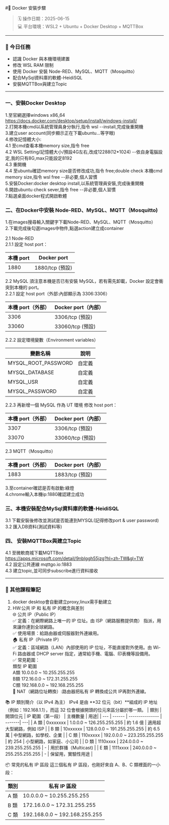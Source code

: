 #🐳 Docker 安裝步驟
 
> 🗓️ 操作日期：2025-06-15  
> 💻 平台環境：WSL2 + Ubuntu + Docker Desktop + MQTTBox

---

### 🎯 今日任務
- 認識 Docker 與本機環境建置
- 修改 WSL RAM 限制
- 使用 Docker 安裝 Node-RED、MySQL、MQTT（Mosquitto）
- 配合MySql資料庫的軟體-HeidiSQL
- 安裝MQTTBox與建立Topic

---
### 一、安裝Docker Desktop  
1.至官網選擇windows x86_64 https://docs.docker.com/desktop/setup/install/windows-install/  
2.打開本機cmd以系統管理員身分執行,指令 wsl --install,完成後重開機  
3.建立user account(同步顯示正在下載ubuntu...等字眼)  
4.修改記憶體大小:  
 4.1 至cmd查看本機memory size,指令 free  
 4.2 WSL Setting/記憶體大小/預設4G左右,改成12288(12*1024) --依自身電腦設定,我的只有8G,max只能設定8192  
 4.3 重開機  
 4.4 至ubuntu確認memory size是否修改成功,指令 free;double check 本機cmd memory size,指令 wsl  free --非必要,個人習慣  
5.安裝Docker:docker desktop install,以系統管理員安裝,完成後重開機  
6.開啟ubuntu check sever,指令 free --非必要,個人習慣  
7.點選桌面docker程式開啟軟體  

### 二、在Docker中安裝 Node-RED、MySQL、MQTT（Mosquitto)  
1.在images搜尋輸入關鍵字下載Node-RED、MySQL、MQTT（Mosquitto）  
2.下載完成後勾選images中物件,點選action建立成container   

 2.1 Node-RED  
 2.1.1 設定 host port：  

| 本機 port | Docker port     |
|-----------|-----------------|
| 1880      | 1880/tcp (預設) |

 2.2 MySQL
須注意本機是否已有安裝 MySQL，若有需先卸載，Docker 設定會衝突到本機的 port。  
 2.2.1 設定 host port（外部:內部顯示為 3306:3306）

| 本機 port（外部） | Docker port（內部） |
|------------------|----------------------|
| 3306             | 3306/tcp (預設)      |
| 33060            | 33060/tcp (預設)     |

 2.2.2 設定環境變數（Environment variables）

| 變數名稱            | 說明     |
|---------------------|----------|
| MYSQL_ROOT_PASSWORD | 自定義   |
| MYSQL_DATABASE      | 自定義   |
| MYSQL_USR           | 自定義   |
| MYSQL_PASSWORD      | 自定義   |

 2.2.3 再新增一個 MySQL 作為 UT 環境
修改 host port：

| 本機 port（外部） | Docker port（內部） |
|------------------|----------------------|
| 3307             | 3306/tcp (預設)      |
| 33070            | 33060/tcp (預設)     |

 2.3 MQTT（Mosquitto）

| 本機 port（外部） | Docker port（內部） |
|------------------|----------------------|
| 1883             | 1883/tcp (預設)      |

3.至container確認是否有啟動:綠燈  
4.chrome輸入本機ip:1880確認建立成功  

### 三、本機安裝配合MySql資料庫的軟體-HeidiSQL  
 3.1 下載安裝後修改並測試是否能連到MYSQL(記得修改port & user password)  
 3.2 匯入DB資料(測試資料等)  

### 四、 安裝MQTTBox與建立Topic
 4.1 至微軟商城下載MQTTBox https://apps.microsoft.com/detail/9nblggh55jzg?hl=zh-TW&gl=TW  
 4.2 設定公共連線 mqttgo.io:1883  
 4.3 建立topic,並可同步subscribe進行資料接收  

---

### 💬 其他課程筆記
1. docker desktop會自動建立proxy,linux需手動建立
2. HW:公共 IP 和 私有 IP 的概念與差別  
🌐 公共 IP（Public IP）  
 ✅ 定義：在網際網路上唯一的 IP 位址。由 ISP（網路服務提供商） 指派，用來讓你連到全球網路。  
 ✅ 使用場景：給路由器或伺服器對外連線用。  
🏠 私有 IP（Private IP）  
 ✅ 定義：區域網路（LAN）內部使用的 IP 位址，不能直接對外使用。由 Wi-Fi 路由器或 DHCP server 指定，通常給手機、電腦、印表機等設備用。  
 ✅ 常見範圍：  
 類型	IP 範圍  
 A類	10.0.0.0 ~ 10.255.255.255  
 B類	172.16.0.0 ~ 172.31.255.255  
 C類	192.168.0.0 ~ 192.168.255.255  
📌 NAT（網路位址轉換）:路由器把私有 IP 轉換成公共 IP再對外連線。  

📚 IP 類別簡介（以 IPv4 為主）
IPv4 是由 **32 位元（bit）**組成的 IP 地址（例如：192.168.1.1），而這 32 位會根據開頭的位元來區分屬於哪一類。
| 類別	| 開頭位元	| IP 範圍（第一段）	| 主機數量	| 用途|
| --- | ------ | --------------- | -------| ---|
| A 類	| 0xxxxxxx	| 1.0.0.0 ~ 126.255.255.255	| 約 1.6 億	| 適用超大型網路，例如 ISP |
| B 類	| 10xxxxxx	| 128.0.0.0 ~ 191.255.255.255	| 約 6.5 萬	| 中型網路，如學校、企業 |
| C 類	| 110xxxxx	| 192.0.0.0 ~ 223.255.255.255	| 約 254	| 小型網路，如家庭、小公司 |
| D 類	| 1110xxxx	| 224.0.0.0 ~ 239.255.255.255	| -	| 用於群播（Multicast) |
| E 類	| 1111xxxx	| 240.0.0.0 ~ 255.255.255.255	| -	| 保留用，實驗性用途 |

📦 常見的私有 IP 區段
這三個私有 IP 區段，也剛好來自 A、B、C 類裡面的一小段：

| 類別	| 私有 IP 區段|
| --- | --------- |
| A 類	| 10.0.0.0 ~ 10.255.255.255 |
| B 類	| 172.16.0.0 ~ 172.31.255.255 |
| C 類	| 192.168.0.0 ~ 192.168.255.255 |



